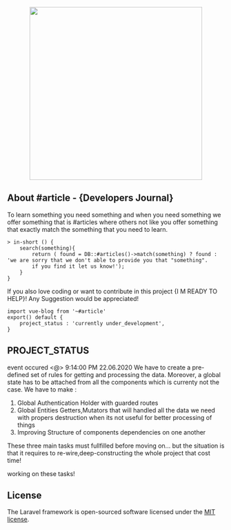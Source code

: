 <p align="center"><img src="https://git.hashmater.com/repository/vue-blog/images_public/readme_logo.png" width="400"></p>


## About #article - {Developers Journal}

To learn something you need something and when you need something we offer something that is #articles where others not like you offer something that exactly match the something that you need to learn. 
```
> in-short () {
    search(something){
        return ( found = DB::#articles()->match(something) ? found : 'we are sorry that we don't able to provide you that "something".
        if you find it let us know!'); 
    }
} 
```
If you also love coding or want to contribute in this project {I M READY TO HELP}!
Any Suggestion would be appreciated!

```
import vue-blog from '~#article'
export() default {
    project_status : 'currently under_development',
}
```
## PROJECT_STATUS

event occured <@> 9:14:00 PM 22.06.2020
We have to create a pre-defined set of rules for getting and processing the data. Moreover, a global state has to be attached from all the components which is currenty not the case. We have to make :
1. Global Authentication Holder with guarded routes
2. Global Entities Getters,Mutators that will handled all the data we need with propers destruction when its not useful for better processing of things 
3. Improving Structure of components dependencies on one another

These three main tasks must fullfilled before moving on... but the situation is that it requires to re-wire,deep-constructing the whole project that cost time!

working on these tasks!

## License

The Laravel framework is open-sourced software licensed under the [MIT license](https://opensource.org/licenses/MIT).
